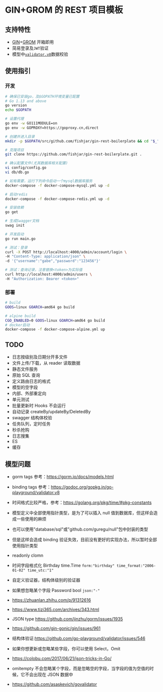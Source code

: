 # GIN+GROM 的 REST 项目模板

## 支持特性

- [GIN](https://github.com/gin-gonic/gin)+[GROM](https://github.com/jinzhu/gorm) 开箱即用
- 简易登录及`JWT`验证
- 模型中[`validator.v8`](https://godoc.org/gopkg.in/go-playground/validator.v8)数据校验

## 使用指引

### 开发

```sh
# 确保已安装go，及$GOPATH环境变量已配置
# Go 1.13 and above
go version
echo $GOPATH

# 设置代理
go env -w GO111MODULE=on
go env -w GOPROXY=https://goproxy.cn,direct

# 创建并进入目录
mkdir -p $GOPATH/src/github.com/fishjar/gin-rest-boilerplate && cd "$_"

# 克隆项目
git clone https://github.com/fishjar/gin-rest-boilerplate.git .

# 确认配置文件(尤其数据库相关配置)
vi config/config.go
vi db/db.go

# 如有需要，运行下列命令启动一个mysql数据库服务
docker-compose -f docker-compose-mysql.yml up -d

# 启动redis
docker-compose -f docker-compose-redis.yml up -d

# 安装依赖
go get

# 生成Swagger文档
swag init

# 开发启动
go run main.go

# 测试：登录
curl -X POST http://localhost:4000/admin/account/login \
-H "Content-Type: application/json" \
-d '{"username":"gabe","password":"123456"}'

# 测试：查询记录，注意替换<token>为实际值
curl http://localhost:4000/admin/users \
-H "Authorization: Bearer <token>"
```

### 部署

```sh
# build
GOOS=linux GOARCH=amd64 go build

# alpine build
CGO_ENABLED=0 GOOS=linux GOARCH=amd64 go build
# docker启动
docker-compose -f docker-compose-alpine.yml up
```

## TODO

- 日志按级别及日期分开多文件
- 文件上传/下载，从 reader 读取数据
- 静态文件服务
- 原始 SQL 查询
- 定义路由日志的格式
- 模型的空字段
- 内部、外部重定向
- 单元测试
- 批量更新时 Hooks 不会运行
- 自动记录 createBy/updateBy/DeletedBy
- swagger 结构体校验
- 任务队列，定时任务
- 秒杀抢购
- 日志搜集
- ES
- 缓存

## 模型问题

- gorm tags 参考：https://gorm.io/docs/models.html
- binding tags 参考：https://godoc.org/gopkg.in/go-playground/validator.v8
- 时间格式比较严格，参考：https://golang.org/pkg/time/#pkg-constants
- 模型定义中全部使用指针类型，是为了可以插入 null 值到数据库，但这样会造成一些使用的麻烦
- 也可以使用"database/sql"或"github.com/guregu/null"包中封装的类型
- 但是这样会造成 binding 验证失效，目前没有更好的实现办法，所以暂时全部使用指针类型

- readonly clomn
- 时间字段格式化 Birthday time.Time `form:"birthday" time_format:"2006-01-02" time_utc:"1"`
- 自定义验证器，结构体级别的验证器
- 如果想忽略某个字段 Password bool `json:"-"`
- https://zhuanlan.zhihu.com/p/91312616
- https://www.tizi365.com/archives/343.html
- JSON type https://github.com/jinzhu/gorm/issues/1935
- https://github.com/gin-gonic/gin/issues/961
- 结构体验证:https://github.com/go-playground/validator/issues/546
- 如果你想更新或忽略某些字段，你可以使用 Select，Omit
- https://colobu.com/2017/06/21/json-tricks-in-Go/
- omitempty 不会忽略某个字段，而是忽略空的字段，当字段的值为空值的时候，它不会出现在 JSON 数据中
- https://github.com/asaskevich/govalidator
